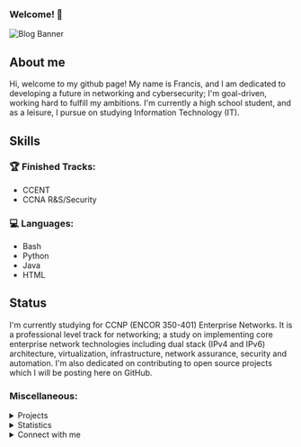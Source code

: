 ### Welcome! 👋

![Blog Banner](https://user-images.githubusercontent.com/75497349/107654987-1b261a00-6cbe-11eb-8525-35e6958078b4.png)  

## About me

Hi, welcome to my github page! My name is Francis, and I am dedicated to developing a future in networking and cybersecurity; I'm goal-driven, working hard to fulfill my ambitions. I'm currently a high school student, and as a 
leisure, I pursue on studying Information Technology (IT).

## Skills

### 🏆 Finished Tracks:
- CCENT
- CCNA R&S/Security

### 💻 Languages:
- Bash
- Python
- Java
- HTML

## Status

I'm currently studying for CCNP (ENCOR 350-401) Enterprise Networks. It is a professional level track for networking; a study on implementing core enterprise network technologies including dual stack (IPv4 and IPv6) architecture, virtualization, infrastructure, network assurance, security and automation. I'm also dedicated on contributing to open source projects which I will be posting here on GitHub. 

### Miscellaneous:

<details>
  <summary>Projects</summary>
  <br/>
  Will add projects soon! 
  <br/>
</details>

<details>
  <summary>Statistics</summary>
  <br/>
  <a href="https://github.com/FrancisIGP/github-readme-stats"><img alt="FrancisIGP's GitHub Stats" src="https://github-readme-stats.vercel.app/api/?username=FrancisIGP&layout=compact&show_icons=true&include_all_commits=true&hide_border=true&theme=radical" /></a>
  <br/>
</details>

<details>
  <summary>Connect with me</summary>
  <br/>
  Twitter: https://twitter.com/Francis_IGP <br/>
  GitHub: https://github.com/FrancisIGP
  <br/>
</details>
